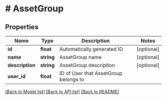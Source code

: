 # # AssetGroup

## Properties

Name | Type | Description | Notes
------------ | ------------- | ------------- | -------------
**id** | **float** | Automatically generated ID | [optional] 
**name** | **string** | AssetGroup name | [optional] 
**description** | **string** | AssetGroup description | [optional] 
**user_id** | **float** | ID of User that AssetGroup belongs to | 

[[Back to Model list]](../../README.md#documentation-for-models) [[Back to API list]](../../README.md#documentation-for-api-endpoints) [[Back to README]](../../README.md)



